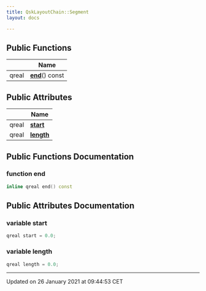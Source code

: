 ```yaml
---
title: QskLayoutChain::Segment
layout: docs

---
```





## Public Functions

|                | Name           |
| -------------- | -------------- |
| qreal | **[end](/docs/classes/class_qsk_layout_chain_1_1_segment/#function-end)**() const |

## Public Attributes

|                | Name           |
| -------------- | -------------- |
| qreal | **[start](/docs/classes/class_qsk_layout_chain_1_1_segment/#variable-start)**  |
| qreal | **[length](/docs/classes/class_qsk_layout_chain_1_1_segment/#variable-length)**  |

## Public Functions Documentation

### function end

```cpp
inline qreal end() const
```


## Public Attributes Documentation

### variable start

```cpp
qreal start = 0.0;
```


### variable length

```cpp
qreal length = 0.0;
```


-------------------------------

Updated on 26 January 2021 at 09:44:53 CET
